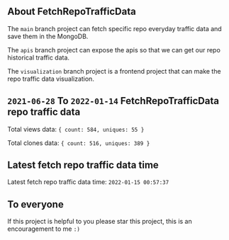 ## About FetchRepoTrafficData

The `main` branch project can fetch specific repo everyday traffic data and save them in the MongoDB.

The `apis` branch project can expose the apis so that we can get our repo historical traffic data.

The `visualization` branch project is a frontend project that can make the repo traffic data visualization.

## `2021-06-28` To `2022-01-14` FetchRepoTrafficData repo traffic data

Total views data: `{ count: 584, uniques: 55 }`

Total clones data: `{ count: 516, uniques: 389 }`

## Latest fetch repo traffic data time

Latest fetch repo traffic data time: `2022-01-15 00:57:37`

## To everyone

If this project is helpful to you please star this project, this is an encouragement to me `:)`



